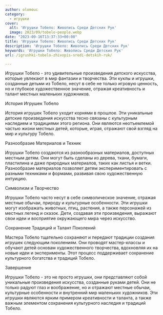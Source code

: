 ```yaml
---
author: olomouc
category:
  - игрушки
cover:
  alt: 'Игрушки Тобело: Живопись Среди Детских Рук'
  image: 2023/09/tobelo-people.webp
date: "2023-09-16T13:37:33+00:00"
title: 'Игрушки Тобело: Живопись Среди Детских Рук'
description: 'Игрушки Тобело: Живопись Среди Детских Рук'
keywords: 'Игрушки Тобело: Живопись Среди Детских Рук'
url: /igrushki-tobelo-zhivopis-sredi-detskih-ruk/

---
```

Игрушки Тобело \- это удивительные произведения детского искусства, которые увлекают в мир фантазии и творчества. Эти куклы и игрушки, созданные детьми из Тобело, несут в себе не только игровую ценность, но и глубокое художественное значение, отражая креативность и талант местных маленьких художников.

История Игрушек Тобело

История игрушек Тобело уходит корнями в прошлое. Эти уникальные детские произведения искусства тесно связаны с культурным наследием и традициями этого региона. Они являются неотъемлемой частью жизни местных детей, которые, играя, отражают свой взгляд на мир и культуру Тобело.

Разнообразие Материалов и Техник

Игрушки Тобело создаются из разнообразных материалов, доступных местным детям. Они могут быть сделаны из дерева, ткани, бумаги, пластилина и даже природных материалов, таких как листья и ветки. Разнообразие материалов позволяет детям экспериментировать с разными техниками и формами, развивая свою художественную интуицию.

Символизм и Творчество

Игрушки Тобело часто несут в себе символическое значение, отражая местные обычаи, природу и культурные особенности. Эти игрушки могут изображать животных, птиц, растения, а также персонажей из местных легенд и сказок. Дети, создавая эти произведения, выражают свои идеи и восприятие окружающего мира через искусство.

Сохранение Традиций и Талант Поколений

Мастера Тобело тщательно сохраняют и передают традиции создания игрушек следующим поколениям. Они проводят мастер-классы и обучают детей основам художественного творчества, вдохновляя их на новые идеи и эксперименты. Этот процесс поддерживает сохранение культурного богатства и традиций Тобело.

Завершение

Игрушки Тобело \- это не просто игрушки, они представляют собой уникальные произведения искусства, созданные руками детей. Они не только радуют глаз и воображение, но и отражают местные обычаи, культурные особенности и внутренний мир маленьких художников. Эти игрушки являются ярким примером креативности и таланта, а также важным элементом сохранения культурного наследия и традиций Тобело.
